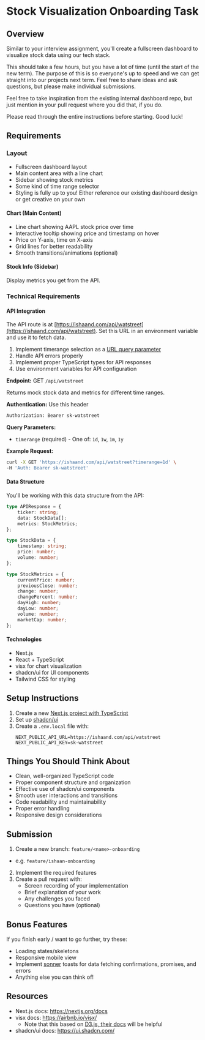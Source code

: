 # Stock Visualization Onboarding Task

## Overview

Similar to your interview assignment, you'll create a fullscreen dashboard to visualize stock data using our tech stack.

This should take a few hours, but you have a lot of time (until the start of the new term). The purpose of this is so everyone's up to speed and we can get straight into our projects next term. Feel free to share ideas and ask questions, but please make individual submissions.

Feel free to take inspiration from the existing internal dashboard repo, but just mention in your pull request where you did that, if you do.

Please read through the entire instructions before starting. Good luck!

## Requirements

### Layout

-   Fullscreen dashboard layout
-   Main content area with a line chart
-   Sidebar showing stock metrics
-   Some kind of time range selector
-   Styling is fully up to you! Either reference our existing dashboard design or get creative on your own

#### Chart (Main Content)

-   Line chart showing AAPL stock price over time
-   Interactive tooltip showing price and timestamp on hover
-   Price on Y-axis, time on X-axis
-   Grid lines for better readability
-   Smooth transitions/animations (optional)

#### Stock Info (Sidebar)

Display metrics you get from the API.

### Technical Requirements

#### API Integration

The API route is at [https://ishaand.com/api/watstreet](https://ishaand.com/api/watstreet). Set this URL in an environment variable and use it to fetch data.

1. Implement timerange selection as a [URL query parameter](https://apipheny.io/what-are-api-parameters/)
2. Handle API errors properly
3. Implement proper TypeScript types for API responses
4. Use environment variables for API configuration

**Endpoint:** GET `/api/watstreet`

Returns mock stock data and metrics for different time ranges.

**Authentication:** Use this header

```bash
Authorization: Bearer sk-watstreet
```

**Query Parameters:**

-   `timerange` (required) - One of: `1d`, `1w`, `1m`, `1y`

**Example Request:**

```bash
curl -X GET 'https://ishaand.com/api/watstreet?timerange=1d' \
-H 'Auth: Bearer sk-watstreet'
```

#### Data Structure

You'll be working with this data structure from the API:

```typescript
type APIResponse = {
    ticker: string;
    data: StockData[];
    metrics: StockMetrics;
};

type StockData = {
    timestamp: string;
    price: number;
    volume: number;
};

type StockMetrics = {
    currentPrice: number;
    previousClose: number;
    change: number;
    changePercent: number;
    dayHigh: number;
    dayLow: number;
    volume: number;
    marketCap: number;
};
```

#### Technologies

-   Next.js
-   React + TypeScript
-   visx for chart visualization
-   shadcn/ui for UI components
-   Tailwind CSS for styling

## Setup Instructions

1. Create a new [Next.js project with TypeScript](https://nextjs.org/docs)
2. Set up [shadcn/ui](https://ui.shadcn.com/docs/installation/next)
3. Create a `.env.local` file with:
    ```
    NEXT_PUBLIC_API_URL=https://ishaand.com/api/watstreet
    NEXT_PUBLIC_API_KEY=sk-watstreet
    ```

## Things You Should Think About

-   Clean, well-organized TypeScript code
-   Proper component structure and organization
-   Effective use of shadcn/ui components
-   Smooth user interactions and transitions
-   Code readability and maintainability
-   Proper error handling
-   Responsive design considerations

## Submission

1. Create a new branch: `feature/<name>-onboarding`

-   e.g. `feature/ishaan-onboarding`

2. Implement the required features
3. Create a pull request with:
    - Screen recording of your implementation
    - Brief explanation of your work
    - Any challenges you faced
    - Questions you have (optional)

## Bonus Features

If you finish early / want to go further, try these:

-   Loading states/skeletons
-   Responsive mobile view
-   Implement [sonner](https://ui.shadcn.com/docs/components/sonner) toasts for data fetching confirmations, promises, and errors
-   Anything else you can think of!

## Resources

-   Next.js docs: https://nextjs.org/docs
-   visx docs: https://airbnb.io/visx/
    -   Note that this based on [D3.js, their docs](https://d3js.org/) will be helpful
-   shadcn/ui docs: https://ui.shadcn.com/

